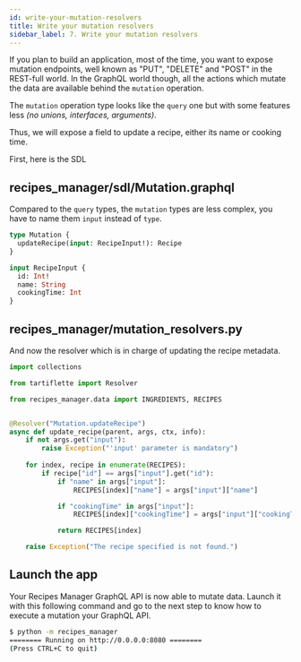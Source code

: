 ```yaml
---
id: write-your-mutation-resolvers
title: Write your mutation resolvers
sidebar_label: 7. Write your mutation resolvers
---
```


If you plan to build an application, most of the time, you want to expose mutation endpoints, well known as "PUT", "DELETE" and "POST" in the REST-full world. In the GraphQL world though, all the actions which mutate the data are available behind the `mutation` operation.

The `mutation` operation type looks like the `query` one but with some features less _(no unions, interfaces, arguments)_.

Thus, we will expose a field to update a recipe, either its name or cooking time.

First, here is the SDL

## **recipes_manager/sdl/Mutation.graphql**

Compared to the `query` types, the `mutation` types are less complex, you have to name them `input` instead of `type`.

```graphql
type Mutation {
  updateRecipe(input: RecipeInput!): Recipe
}

input RecipeInput {
  id: Int!
  name: String
  cookingTime: Int
}
```

## **recipes_manager/mutation_resolvers.py**

And now the resolver which is in charge of updating the recipe metadata.

```python
import collections

from tartiflette import Resolver

from recipes_manager.data import INGREDIENTS, RECIPES


@Resolver("Mutation.updateRecipe")
async def update_recipe(parent, args, ctx, info):
    if not args.get("input"):
        raise Exception("'input' parameter is mandatory")
    
    for index, recipe in enumerate(RECIPES):
        if recipe["id"] == args["input"].get("id"):
            if "name" in args["input"]:
                RECIPES[index]["name"] = args["input"]["name"]

            if "cookingTime" in args["input"]:
                RECIPES[index]["cookingTime"] = args["input"]["cookingTime"]

            return RECIPES[index]

    raise Exception("The recipe specified is not found.")

```

## Launch the app

Your Recipes Manager GraphQL API is now able to mutate data. Launch it with this following command and go to the next step to know how to execute a mutation your GraphQL API.

```bash
$ python -m recipes_manager
======== Running on http://0.0.0.0:8080 ========
(Press CTRL+C to quit)

```
